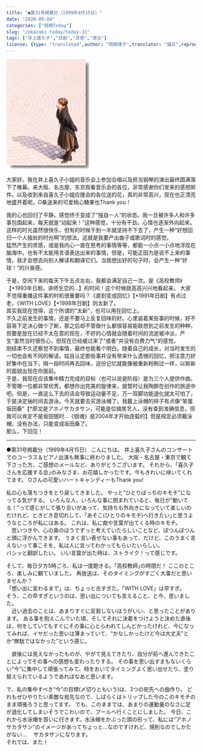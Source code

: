 ```yaml
---
title: "●第31号掲載分（1999年4月15日）"
date: "2020-09-04"
categories: ["岡崎Today"]
slug: "/okazaki-today/today-31"
tags: ["井上喜久子","日剧","灵感","游泳"]
license: {type: "translated",author: "岡崎律子",translator: "貓总",reproduced-url: "http://love.life.coocan.jp/today/today31.html",reproduced-website: "岡崎律子Book"}
---
```


[![](./images/today27.jpg)](./images/today27.jpg)


大家好。我在井上喜久子小姐的音乐会上参加合唱以及担当钢琴的演出最终圆满落下了帷幕。来大阪、名古屋、东京观看音乐会的各位，非常感谢你们发来的感想邮件。以及收到来自喜久子小姐应援会的各位送的花，真的非常高兴，现在也正漂亮地盛开着呢。O桑送来的可爱桃心糖果也Thank you！ 

我的心也回归了平静。感觉终于变成了“独自一人”的状态。我一旦被许多人和许多事包围起来，每天就是“动起来！”这种感觉，十分有干劲，心情也逐渐外向起来。这样的时光虽然很快乐，但有的时候干到一半就坚持不下去了，产生一种“好想回归一个人独处的时光啊”的想法。这就是我要产出曲子或歌词时的感觉。  
猛然产生的灵感，或是我内心一直在思考的事情等等，都能一小点一小点地浮现在脑海中。也有不太能用言语表达出来的事情，但是，可能正因为是说不上来的事情，我才会想去向别人解读和翻译它们。当我想出好的句子时，会产生一种“好球！”的兴奋感。  

于是，空闲下来的每天下午五点左右，我都会满足自己一次。是《高校教师》【*1993年日剧，讲师生恋的…】的时间！这个时候就高高兴兴地看起来。 
大家不觉得重播这件事的时机很重要吗？《直到变成回忆》【*1991年日剧】有点过老，《WITH LOVE》【*1998年日剧】则太新了。    
其实我现在觉得，这个所谓的“太新”，也可以用在回忆上。  
不久之前发生的事情，还是不要马上反复回味的好。心里装着某些事的时候，好不容易下定决心做个了断，那之后却不管做什么都很容易能联想到之前发生的种种，但要是放在已经不太在意的现在，不好的心情就会随着时间的流逝被冲淡，产生“虽然当时很伤心，但现在已经缓过来了”或者“并没有白费力气”的感觉。  
刚结束不久还察觉不到事情，最终也能看个明白。随着自己的成长，对当时发生的一切也会有不同的解读。姑且认定那些事并没有带来什么遗憾的回忆，把注意力好好集中在当下，隔一段时间再去回味，这份记忆就能像被重新粉刷过一样，以崭新的面貌出现在你面前。  
于是，我现在应该集中精力完成的目标（也可以说是阶段）是为三个人提供作曲。不管哪一位都非常优秀，都想作出完美的旋律来，就暂时让我陶醉在创作的旅途中吧。但是，一直这么下去的话会导致运动量不足，万一双脚功能退化就太可怕了，于是决定抽时间去游泳。今天就要去买游泳帽了。我戴上泳帽的样子有点像“笨蛋坂田桑”【*原文是アホノサカタサン，可能是位搞笑艺人，没有查到准确信息，但我可以肯定不是坂田银时…《银魂》是2004年才开始连载的】但是规定必须戴泳帽，没有办法，只能变成坂田桑了。  
那么，下回见！  

---

●第31号掲載分（1999年4月15日）
こんにちは。 井上喜久子さんのコンサートでのコーラス＆ピアノ出演も無事に終わりました。 大阪・名古屋・東京で観て下さった方、ご感想のメールなど、ありがとうございます。 それから、｢喜久子さんを応援する会｣のみなさま、お花嬉しかったです。今もきれいに咲いてくれてます。 Oさんの可愛いハートキャンディーもThank you!  

私の心も落ちつきをとり戻してきました。 やっと“ひとりぼっちのキモチ”になってる気がする。 いろんな人、いろんな事に囲まれていると、毎日が“動いてる！”って感じがして張り合いがあって、気持ちも外向きになっていて楽しいのだけれど、ときどき息切れして、｢あそこ(ひとりのキモチ)へ行きたい｣と思うようなところが私にはある。 これは、私に曲や言葉が出てくる時のキモチ。    
　思いつきや、心の奥のほうでずっと考えていたらしいことなど、ぽつんぽつんと頭に浮かんできます。 うまく言い表せない事もあって、だけど、このうまく言えないって事こそを、私は人に言ってわかってもらいたいらしい。  
  バシッと翻訳したい。 いい言葉が出た時は、ストライク！って感じです。  

  そして、毎日夕方5時ごろ、私は一度飽きる。｢高校教師｣の時間だ！ ここのところ、楽しみに観ていました。
  再放送は、そのタイミングがすごく大事だと思いませんか？  
  「想い出に変わるまで」は、ちょっと古すぎた。「WITH LOVE」は早すぎ。  
  そう、この早すぎというのは、思い出についても言えること、と今、思いました。  
　近い過去のことは、あまりすぐに反芻しないほうがいい、と思ったことがあります。 ある事を抱えこんでいた頃、そしてそれに決着をつけようと決めた直後は、何をしていてもすぐにその事に心とらわれてしんどかったけれど、今になってみれば、イヤだった思いは薄まっていて、“かなしかったけど今は大丈夫”とか“無駄ではなかった”という感じ。  

　直後には見えなかったものが、やがて見えてきたり、自分が前へ進んできたことによってその事への感想も変わったりする。 その事を思い出すまもないくらい“今”に集中して頑張ってみて、時をおいてタイミングよく思い出せたり、塗り替えられているようであればなあと思います。   

  で、私の集中すべき“今”の目標(〆切りともいう)は、3つの宛先への曲作り。 どれもぜひやりたい素敵な宛先なので、しばらくはトリップした今のこのキモチのまま頑張ろうと思ってます。 でも、このままでは、あまりの運動量のなさに足が退化してしまいそうでこわいので、プールへ行くことにしました。 今日、これから水泳帽を買いに行きます。水泳帽をかぶった頭の形って、私には“アホノサカタサン”のイメージがあってちょっと…なのですけれど、規則なのでしかたがない… 　サカタサンになります。  
  それでは、また！  